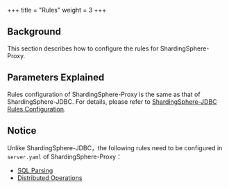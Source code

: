 +++
title = "Rules"
weight = 3
+++

## Background

This section describes how to configure the rules for ShardingSphere-Proxy.

## Parameters Explained

Rules configuration of ShardingSphere-Proxy is the same as that of ShardingSphere-JDBC. For details, please refer to [ShardingSphere-JDBC Rules Configuration](/cn/user-manual/shardingsphere-jdbc/yaml-config/rules/).

## Notice

Unlike ShardingSphere-JDBC，the following rules need to be configured in `server.yaml` of ShardingSphere-Proxy：
* [SQL Parsing](/en/user-manual/shardingsphere-jdbc/yaml-config/rules/sql-parser/)
* [Distributed Operations](/en/user-manual/shardingsphere-jdbc/yaml-config/rules/transaction/)
